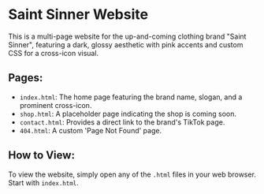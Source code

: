 # Saint Sinner Website

This is a multi-page website for the up-and-coming clothing brand "Saint Sinner", featuring a dark, glossy aesthetic with pink accents and custom CSS for a cross-icon visual.

## Pages:

*   `index.html`: The home page featuring the brand name, slogan, and a prominent cross-icon.
*   `shop.html`: A placeholder page indicating the shop is coming soon.
*   `contact.html`: Provides a direct link to the brand's TikTok page.
*   `404.html`: A custom 'Page Not Found' page.

## How to View:

To view the website, simply open any of the `.html` files in your web browser. Start with `index.html`.